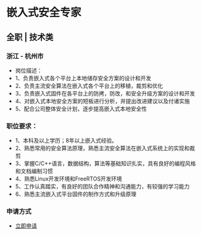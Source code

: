 
# 嵌入式安全专家
## 全职  |  技术类
### 浙江 - 杭州市

- 岗位描述：
- 1、负责嵌入式各个平台上本地储存安全方案的设计和开发
- 2、负责主流安全算法在嵌入式各个平台上的移植，裁剪和优化
- 3、负责嵌入式固件在各平台上的防拷，防改，和安全升级方案的设计和开发
- 4、对嵌入式本地安全方案的短板进行分析，并提出改进建议以及付诸实施
- 5、配合公司整体安全计划，逐步提高嵌入式本地安全性

### 职位要求：
- 1、本科及以上学历；8年以上嵌入式经验。
- 2、熟悉常用的安全算法原理，熟悉主流安全算法在嵌入式系统上的实现和裁剪
- 3、掌握C/C++语言，数据结构，算法等基础知识扎实，具有良好的编程风格和文档编制习惯
- 4、熟悉Linux开发环境和FreeRTOS开发环境
- 5、工作认真踏实，有良好的团队合作精神和沟通能力，有较强的学习能力
- 6、熟悉主流嵌入式平台固件的制作方式和升级原理
### 申请方式
- <a href="mailto:hr@tuya.com" title=yourName-嵌入式安全专家>立即申请</a>